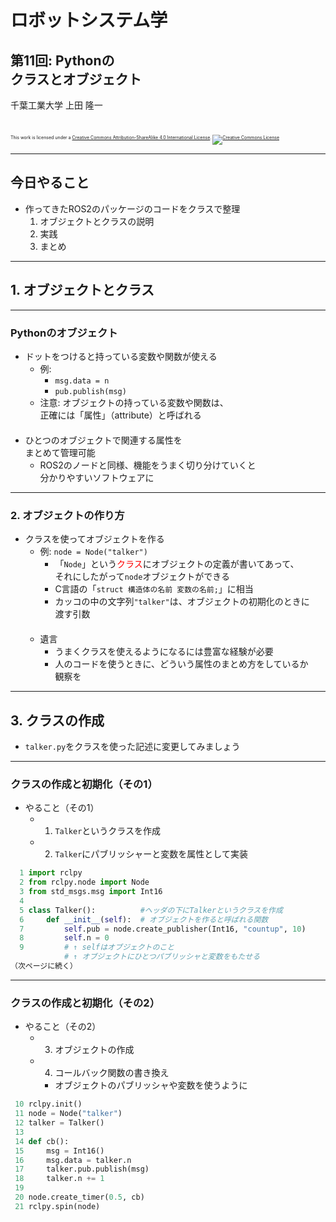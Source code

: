 # ロボットシステム学

## 第11回: <span style="text-transform:none">Python</span>の<br />クラスとオブジェクト

千葉工業大学 上田 隆一

<br />

<p style="font-size:50%">
This work is licensed under a <a rel="license" href="http://creativecommons.org/licenses/by-sa/4.0/">Creative Commons Attribution-ShareAlike 4.0 International License</a>.
<a rel="license" href="http://creativecommons.org/licenses/by-sa/4.0/">
<img alt="Creative Commons License" style="border-width:0" src="https://i.creativecommons.org/l/by-sa/4.0/88x31.png" /></a>
</p>

---

## 今日やること

* 作ってきたROS2のパッケージのコードをクラスで整理
  1. オブジェクトとクラスの説明
  1. 実践
  1. まとめ

---

## 1. オブジェクトとクラス

---

### <span style="text-transform:none">Python</span>のオブジェクト

* ドットをつけると持っている変数や関数が使える
  * 例: 
    * `msg.data = n`
    * `pub.publish(msg)`
  * 注意: オブジェクトの持っている変数や関数は、<br />正確には「属性」（attribute）と呼ばれる<br />　
* ひとつのオブジェクトで関連する属性を<br />まとめて管理可能
  * ROS2のノードと同様、機能をうまく切り分けていくと<br />分かりやすいソフトウェアに

---

### 2. オブジェクトの作り方

* クラスを使ってオブジェクトを作る
  * 例: `node = Node("talker")`
    * 「`Node`」という<span style="color:red">クラス</span>にオブジェクトの定義が書いてあって、<br />それにしたがって`node`オブジェクトができる
    * C言語の「`struct 構造体の名前 変数の名前;`」に相当
    * カッコの中の文字列`"talker"`は、オブジェクトの初期化のときに<br />渡す引数<br />　
  * 遺言
    * うまくクラスを使えるようになるには豊富な経験が必要
    * 人のコードを使うときに、どういう属性のまとめ方をしているか<br />観察を

---

## 3. クラスの作成

* `talker.py`をクラスを使った記述に変更してみましょう

---

### クラスの作成と初期化（その1）

* やること（その1）
  * 1. `Talker`というクラスを作成
  * 2. `Talker`にパブリッシャーと変数を属性として実装

```python
  1 import rclpy
  2 from rclpy.node import Node
  3 from std_msgs.msg import Int16
  4
  5 class Talker():          #ヘッダの下にTalkerというクラスを作成
  6     def __init__(self):  # オブジェクトを作ると呼ばれる関数
  7         self.pub = node.create_publisher(Int16, "countup", 10)
  8         self.n = 0
  9         # ↑ selfはオブジェクトのこと
            # ↑ オブジェクトにひとつパブリッシャと変数をもたせる
（次ページに続く）
```

---

### クラスの作成と初期化（その2）

* やること（その2）
  * 3. オブジェクトの作成
  * 4. コールバック関数の書き換え
    * オブジェクトのパブリッシャや変数を使うように

```python
 10 rclpy.init()
 11 node = Node("talker")
 12 talker = Talker()
 13
 14 def cb():
 15     msg = Int16()
 16     msg.data = talker.n
 17     talker.pub.publish(msg)
 18     talker.n += 1
 19
 20 node.create_timer(0.5, cb)
 21 rclpy.spin(node)
```
